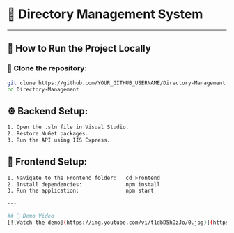 # 📂 Directory Management System

---

## 🚀 How to Run the Project Locally

### 📌 Clone the repository:
```sh
git clone https://github.com/YOUR_GITHUB_USERNAME/Directory-Management.git
cd Directory-Management
```

## ⚙️ Backend Setup:
```sh
1. Open the .sln file in Visual Studio.
2. Restore NuGet packages.
3. Run the API using IIS Express.
```

## 🎨 Frontend Setup:
```sh
1. Navigate to the Frontend folder:   cd Frontend
2. Install dependencies:              npm install
3. Run the application:               npm start

---

## 🎥 Demo Video
[![Watch the demo](https://img.youtube.com/vi/t1dbD5hOzJo/0.jpg)](https://www.youtube.com/watch?v=t1dbD5hOzJo)
